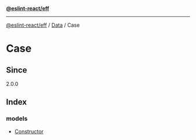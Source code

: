 [**@eslint-react/eff**](../../../../README.md)

***

[@eslint-react/eff](../../../../README.md) / [Data](../../README.md) / Case

# Case

## Since

2.0.0

## Index

### models

- [Constructor](interfaces/Constructor.md)
